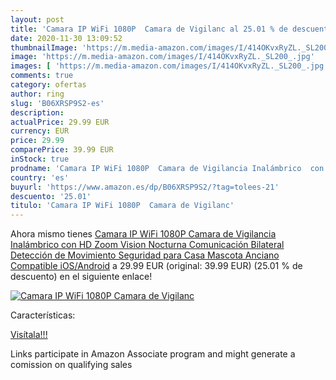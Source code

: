 ```yaml
---
layout: post
title: 'Camara IP WiFi 1080P  Camara de Vigilanc al 25.01 % de descuento'
date: 2020-11-30 13:09:52
thumbnailImage: 'https://m.media-amazon.com/images/I/414OKvxRyZL._SL200_.jpg'
image: 'https://m.media-amazon.com/images/I/414OKvxRyZL._SL200_.jpg'
images: [ 'https://m.media-amazon.com/images/I/414OKvxRyZL._SL200_.jpg' ]
comments: true
category: ofertas
author: ring
slug: 'B06XRSP9S2-es'
description:
actualPrice: 29.99 EUR
currency: EUR
price: 29.99
comparePrice: 39.99 EUR
inStock: true
prodname: 'Camara IP WiFi 1080P  Camara de Vigilancia Inalámbrico  con HD Zoom  Vision Nocturna  Comunicación Bilateral  Detección de Movimiento  Seguridad para Casa  Mascota  Anciano  Compatible iOS/Android'
country: 'es'
buyurl: 'https://www.amazon.es/dp/B06XRSP9S2/?tag=tolees-21'
descuento: '25.01'
titulo: 'Camara IP WiFi 1080P  Camara de Vigilanc'
---
```


Ahora mismo tienes [Camara IP WiFi 1080P  Camara de Vigilancia Inalámbrico  con HD Zoom  Vision Nocturna  Comunicación Bilateral  Detección de Movimiento  Seguridad para Casa  Mascota  Anciano  Compatible iOS/Android](https://www.amazon.es/dp/B06XRSP9S2/?tag=tolees-21) a 29.99 EUR (original: 39.99 EUR) (25.01 %  de descuento) en el siguiente enlace!

[![Camara IP WiFi 1080P  Camara de Vigilanc](https://m.media-amazon.com/images/I/414OKvxRyZL._SL200_.jpg)](https://www.amazon.es/dp/B06XRSP9S2/?tag=tolees-21)

Características:


[Visítala!!!](https://www.amazon.es/dp/B06XRSP9S2/?tag=tolees-21)

Links participate in Amazon Associate program and might generate a comission on qualifying sales
